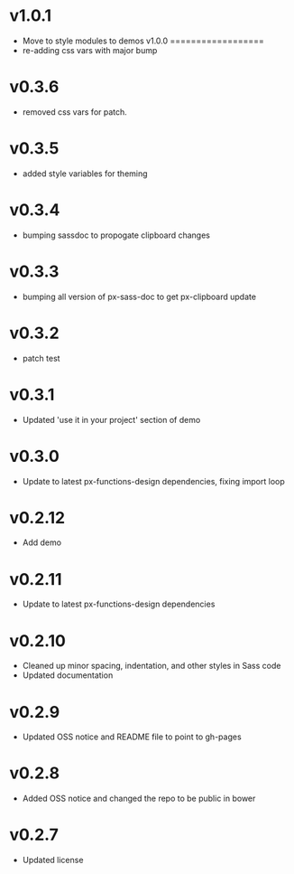 v1.0.1
==================
* Move to style modules to demos
v1.0.0
==================
* re-adding css vars with major bump

v0.3.6
==================
* removed css vars for patch.

v0.3.5
==================
* added style variables for theming

v0.3.4
==================
* bumping sassdoc to propogate clipboard changes

v0.3.3
==================
* bumping all version of px-sass-doc to get px-clipboard update

v0.3.2
==================
* patch test

v0.3.1
==============================
* Updated 'use it in your project' section of demo

v0.3.0
==============================
* Update to latest px-functions-design dependencies, fixing import loop

v0.2.12
==============================
* Add demo

v0.2.11
==============================
* Update to latest px-functions-design dependencies

v0.2.10
==============================
* Cleaned up minor spacing, indentation, and other styles in Sass code
* Updated documentation

v0.2.9
==============================
* Updated OSS notice and README file to point to gh-pages

v0.2.8
==============================
* Added OSS notice and changed the repo to be public in bower

v0.2.7
========================
* Updated license
